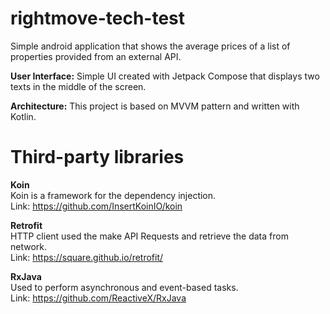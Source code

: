 # rightmove-tech-test
Simple android application that shows the average prices of a list of properties provided from an external API.

**User Interface:**
Simple UI created with Jetpack Compose that displays two texts in the middle of the screen.

**Architecture:**
This project is based on MVVM pattern and written with Kotlin.

# Third-party libraries
**Koin**  
Koin is a framework for the dependency injection.\
Link: https://github.com/InsertKoinIO/koin

**Retrofit**  
HTTP client used the make API Requests and retrieve the data from network.\
Link: https://square.github.io/retrofit/

**RxJava**  
Used to perform asynchronous and event-based tasks.\
Link: https://github.com/ReactiveX/RxJava
